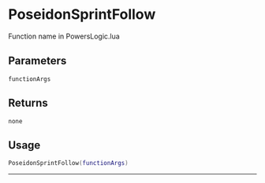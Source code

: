 # PoseidonSprintFollow
Function name in PowersLogic.lua
## Parameters
`functionArgs`
## Returns
`none`
## Usage
```lua
PoseidonSprintFollow(functionArgs)
```
---
